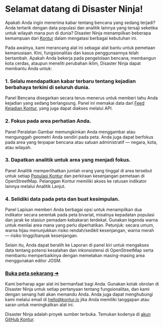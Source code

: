 Selamat datang di Disaster Ninja!
=================================

Apakah Anda ingin menerima kabar tentang bencana yang sedang terjadi? Anda tertarik dengan data populasi dan analitik lainnya yang tersaji seketika untuk wilayah mana pun di dunia? Disaster Ninja menampilkan beberapa kemampuan dari [Kontur](https://www.kontur.io/) dalam mengatasi berbagai kebutuhan ini.

Pada awalnya, kami merancang alat ini sebagai alat bantu untuk pemetaan kemanusiaan. Kini, fungsionalitas dan kasus penggunaannya telah bertambah. Apakah Anda bekerja pada pengelolaan bencana, membangun kota cerdas, ataupun meneliti perubahan iklim, Disaster Ninja dapat membantu Anda untuk:

### 1. Selalu mendapatkan kabar terbaru tentang kejadian berbahaya terkini di seluruh dunia.

Panel Bencana disegarkan secara terus-menerus untuk memberi tahu Anda kejadian yang sedang berlangsung. Panel ini memakai data dari [Feed Kejadian Kontur](https://www.kontur.io/portfolio/event-feed/), yang juga dapat diakses melalui API.

### 2. Fokus pada area perhatian Anda.

Panel Peralatan Gambar memungkinkan Anda menggambar atau mengunggah geometri Anda sendiri pada peta. Anda juga dapat berfokus pada area yang terpapar bencana atau satuan administratif — negara, kota, atau wilayah.

### 3. Dapatkan analitik untuk area yang menjadi fokus.

Panel Analitik memperlihatkan jumlah orang yang tinggal di area tersebut untuk setiap [Populasi Kontur](https://data.humdata.org/dataset/kontur-population-dataset) dan perkiraan kesenjangan pemetaan di OpenStreetMap. Pelanggan Kontur memiliki akses ke ratusan indikator lainnya melalui Analitik Lanjut.

### 4. Selidiki data pada peta dan buat kesimpulan.

Panel Lapisan memberi Anda berbagai opsi untuk menampilkan dua indikator secara serentak pada peta bivariat, misalnya kepadatan populasi dan jarak ke stasiun pemadam kebakaran terdekat. Gunakan legenda warna untuk menilai area mana yang perlu diperhatikan.
Petunjuk: secara umum, warna hijau menunjukkan risiko rendah/sedikit kesenjangan, warna merah — risiko tinggi/banyak kesenjangan.

Selain itu, Anda dapat beralih ke Laporan di panel kiri untuk mengakses data tentang potensi kesalahan dan inkonsistensi di OpenStreetMap serta membantu memperbaikinya dengan memetakan masing-masing area menggunakan editor JOSM.

### [Buka peta sekarang ➜](/ "map")

Kami berharap agar alat ini bermanfaat bagi Anda. Gunakan kotak obrolan di Disaster Ninja untuk setiap pertanyaan tentang fungsionalitas, dan kami dengan senang hati akan memandu Anda. Anda juga dapat menghubungi kami melalui email di [hello@kontur.io](mailto:hello@kontur.io) jika Anda memiliki tanggapan atau saran untuk meningkatkan alat ini.

Disaster Ninja adalah proyek sumber terbuka. Temukan kodenya di [akun GitHub Kontur](https://github.com/konturio).
